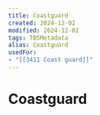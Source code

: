 ```yaml
---
title: Coastguard
created: 2024-12-02
modified: 2024-12-02
tags: TBSMetadata
alias: Coastguard
usedFor:
- "[[3411 Coast guard]]"
---
```

# Coastguard
